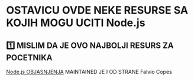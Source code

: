 # OSTAVICU OVDE NEKE RESURSE SA KOJIH MOGU UCITI Node.js

## :one: MISLIM DA JE OVO NAJBOLJI RESURS ZA POCETNIKA

[Node.js OBJASNJENJA](https://nodejs.dev/) MAINTAINED JE I OD STRANE Falvio Copes